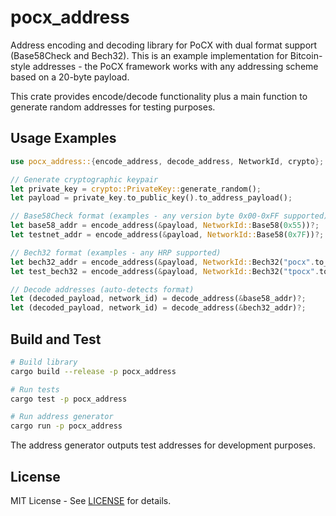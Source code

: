 # pocx_address

Address encoding and decoding library for PoCX with dual format support (Base58Check and Bech32). This is an example implementation for Bitcoin-style addresses - the PoCX framework works with any addressing scheme based on a 20-byte payload.

This crate provides encode/decode functionality plus a main function to generate random addresses for testing purposes.

## Usage Examples

```rust
use pocx_address::{encode_address, decode_address, NetworkId, crypto};

// Generate cryptographic keypair
let private_key = crypto::PrivateKey::generate_random();
let payload = private_key.to_public_key().to_address_payload();

// Base58Check format (examples - any version byte 0x00-0xFF supported)
let base58_addr = encode_address(&payload, NetworkId::Base58(0x55))?;
let testnet_addr = encode_address(&payload, NetworkId::Base58(0x7F))?;

// Bech32 format (examples - any HRP supported)
let bech32_addr = encode_address(&payload, NetworkId::Bech32("pocx".to_string()))?;
let test_bech32 = encode_address(&payload, NetworkId::Bech32("tpocx".to_string()))?;

// Decode addresses (auto-detects format)
let (decoded_payload, network_id) = decode_address(&base58_addr)?;
let (decoded_payload, network_id) = decode_address(&bech32_addr)?;
```

## Build and Test

```bash
# Build library
cargo build --release -p pocx_address

# Run tests
cargo test -p pocx_address

# Run address generator
cargo run -p pocx_address
```

The address generator outputs test addresses for development purposes.

## License

MIT License - See [LICENSE](../LICENSE) for details.